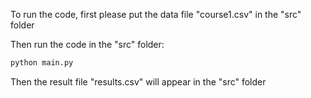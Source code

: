 To run the code, first please put the data file "course1.csv" in the "src" folder

Then run the code in the "src" folder:

```python
python main.py
```

Then the result file "results.csv" will appear in the "src" folder